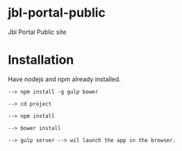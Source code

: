 # jbl-portal-public
Jbl Portal Public site
# Installation 
Have nodejs and npm already installed. 

```
--> npm install -g gulp bower
```
```
--> cd project 
```
```
--> npm install
```
```
--> bower install
```

```
--> gulp server --> wil launch the app in the browser. 
```
